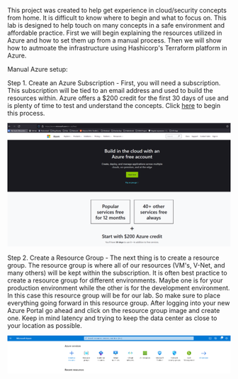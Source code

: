 This project was created to help get experience in cloud/security concepts from home. It is difficult to know where to begin and what to focus on. This lab is designed to help touch on many concepts in a safe environment and affordable practice. First we will begin explaining the resources utilized in Azure and how to set them up from a manual process. Then we will show how to autmoate the infrastructure using Hashicorp's Terraform platform in Azure.

Manual Azure setup: 

Step 1. Create an Azure Subscription - First, you will need a subscription. This subscription will be tied to an email address and used to build the resources within. Azure offers a $200 credit for the first 30 days of use and is plenty of time to test and understand the concepts. Click [here](https://azure.microsoft.com/en-us/free/) to begin this process.

![Github Logo](/Screenshots/Azure_free.PNG)

Step 2. Create a Resource Group - The next thing is to create a resource group. The resource group is where all of our resources (VM's, V-Net, and many others) will be kept within the subscription. It is often best practice to create a resource group for different environments. Maybe one is for your production environment while the other is for the development environment. In this case this resource group will be for our lab. So make sure to place everything going forward in this resource group. After logging into your new Azure Portal go ahead and click on the resource group image and create one. Keep in mind latency and trying to keep the data center as close to your location as possible. 

![Github Logo](/Screenshots/resource.PNG)
